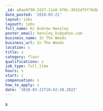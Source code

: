 ```yaml
---
_id: a0ae9f90-2d37-11e8-9f0c-3b52df5f76db
date_posted: '2018-03-21'
layout: jobs
layoutt: jobs
full_name: Kc Andrew Hensley
poster_email: hensley_kc@yahoo.com
business_name: In The Weeds
business_url: In The Weeds
location: s
title: s
category: floor
qualifications: s
job_type: full_time
hours: s
start: z
compensation: s
how_to_apply: s
date: '2018-03-21T18:42:38.202Z'
---
```

s
